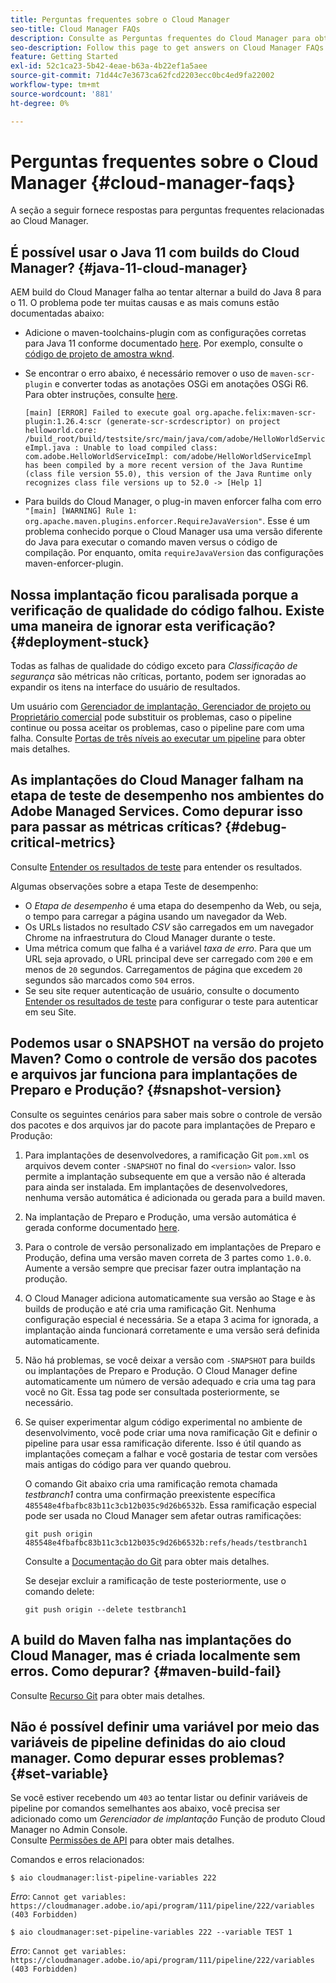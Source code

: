 ```yaml
---
title: Perguntas frequentes sobre o Cloud Manager
seo-title: Cloud Manager FAQs
description: Consulte as Perguntas frequentes do Cloud Manager para obter algumas dicas de solução de problemas
seo-description: Follow this page to get answers on Cloud Manager FAQs
feature: Getting Started
exl-id: 52c1ca23-5b42-4eae-b63a-4b22ef1a5aee
source-git-commit: 71d44c7e3673ca62fcd2203ecc0bc4ed9fa22002
workflow-type: tm+mt
source-wordcount: '881'
ht-degree: 0%

---
```


# Perguntas frequentes sobre o Cloud Manager {#cloud-manager-faqs}

A seção a seguir fornece respostas para perguntas frequentes relacionadas ao Cloud Manager.

## É possível usar o Java 11 com builds do Cloud Manager? {#java-11-cloud-manager}

AEM build do Cloud Manager falha ao tentar alternar a build do Java 8 para o 11. O problema pode ter muitas causas e as mais comuns estão documentadas abaixo:

* Adicione o maven-toolchains-plugin com as configurações corretas para Java 11 conforme documentado [here](https://experienceleague.adobe.com/docs/experience-manager-cloud-manager/using/getting-started/create-application-project/using-the-wizard.html?lang=en#getting-started).  Por exemplo, consulte o [código de projeto de amostra wknd](https://github.com/adobe/aem-guides-wknd/commit/6cb5238cb6b932735dcf91b21b0d835ae3a7fe75).

* Se encontrar o erro abaixo, é necessário remover o uso de `maven-scr-plugin` e converter todas as anotações OSGi em anotações OSGi R6. Para obter instruções, consulte [here](https://cqdump.wordpress.com/2019/01/03/from-scr-annotations-to-osgi-annotations/).

   `[main] [ERROR] Failed to execute goal org.apache.felix:maven-scr-plugin:1.26.4:scr (generate-scr-scrdescriptor) on project helloworld.core: /build_root/build/testsite/src/main/java/com/adobe/HelloWorldServiceImpl.java : Unable to load compiled class: com.adobe.HelloWorldServiceImpl: com/adobe/HelloWorldServiceImpl has been compiled by a more recent version of the Java Runtime (class file version 55.0), this version of the Java Runtime only recognizes class file versions up to 52.0 -> [Help 1]`

* Para builds do Cloud Manager, o plug-in maven enforcer falha com erro `"[main] [WARNING] Rule 1: org.apache.maven.plugins.enforcer.RequireJavaVersion"`. Esse é um problema conhecido porque o Cloud Manager usa uma versão diferente do Java para executar o comando maven versus o código de compilação. Por enquanto, omita `requireJavaVersion` das configurações maven-enforcer-plugin.

## Nossa implantação ficou paralisada porque a verificação de qualidade do código falhou. Existe uma maneira de ignorar esta verificação? {#deployment-stuck}

Todas as falhas de qualidade do código exceto para *Classificação de segurança* são métricas não críticas, portanto, podem ser ignoradas ao expandir os itens na interface do usuário de resultados.

Um usuário com [Gerenciador de implantação, Gerenciador de projeto ou Proprietário comercial](https://experienceleague.adobe.com/docs/experience-manager-cloud-manager/using/requirements/setting-up-users-and-roles.html?lang=en#requirements) pode substituir os problemas, caso o pipeline continue ou possa aceitar os problemas, caso o pipeline pare com uma falha.  Consulte [Portas de três níveis ao executar um pipeline](https://experienceleague.adobe.com/docs/experience-manager-cloud-manager/using/how-to-use/understand-your-test-results.html?lang=en#how-to-use) para obter mais detalhes.

## As implantações do Cloud Manager falham na etapa de teste de desempenho nos ambientes do Adobe Managed Services. Como depurar isso para passar as métricas críticas? {#debug-critical-metrics}

Consulte [Entender os resultados de teste](https://experienceleague.adobe.com/docs/experience-manager-cloud-manager/using/how-to-use/understand-your-test-results.html?lang=en#how-to-use) para entender os resultados.

Algumas observações sobre a etapa Teste de desempenho:

* O *Etapa de desempenho* é uma etapa do desempenho da Web, ou seja, o tempo para carregar a página usando um navegador da Web.
* Os URLs listados no resultado *CSV* são carregados em um navegador Chrome na infraestrutura do Cloud Manager durante o teste.
* Uma métrica comum que falha é a variável *taxa de erro*. Para que um URL seja aprovado, o URL principal deve ser carregado com `200` e em menos de `20` segundos. Carregamentos de página que excedem `20` segundos são marcados como `504` erros.
* Se seu site requer autenticação de usuário, consulte o documento [Entender os resultados de teste](understand-your-test-results.md#authenticated-performance-testing) para configurar o teste para autenticar em seu Site.

## Podemos usar o SNAPSHOT na versão do projeto Maven? Como o controle de versão dos pacotes e arquivos jar funciona para implantações de Preparo e Produção? {#snapshot-version}

Consulte os seguintes cenários para saber mais sobre o controle de versão dos pacotes e dos arquivos jar do pacote para implantações de Preparo e Produção:

1. Para implantações de desenvolvedores, a ramificação Git `pom.xml` os arquivos devem conter `-SNAPSHOT` no final do `<version>` valor. Isso permite a implantação subsequente em que a versão não é alterada para ainda ser instalada. Em implantações de desenvolvedores, nenhuma versão automática é adicionada ou gerada para a build maven.

1. Na implantação de Preparo e Produção, uma versão automática é gerada conforme documentado [here](https://experienceleague.adobe.com/docs/experience-manager-cloud-manager/using/managing-code/activating-maven-project.html?lang=en#managing-code).

1. Para o controle de versão personalizado em implantações de Preparo e Produção, defina uma versão maven correta de 3 partes como `1.0.0`. Aumente a versão sempre que precisar fazer outra implantação na produção.

1. O Cloud Manager adiciona automaticamente sua versão ao Stage e às builds de produção e até cria uma ramificação Git. Nenhuma configuração especial é necessária. Se a etapa 3 acima for ignorada, a implantação ainda funcionará corretamente e uma versão será definida automaticamente.

1. Não há problemas, se você deixar a versão com `-SNAPSHOT` para builds ou implantações de Preparo e Produção. O Cloud Manager define automaticamente um número de versão adequado e cria uma tag para você no Git. Essa tag pode ser consultada posteriormente, se necessário.

1. Se quiser experimentar algum código experimental no ambiente de desenvolvimento, você pode criar uma nova ramificação Git e definir o pipeline para usar essa ramificação diferente. Isso é útil quando as implantações começam a falhar e você gostaria de testar com versões mais antigas do código para ver quando quebrou.

   O comando Git abaixo cria uma ramificação remota chamada *testbranch1* contra uma confirmação preexistente específica `485548e4fbafbc83b11c3cb12b035c9d26b6532b`.  Essa ramificação especial pode ser usada no Cloud Manager sem afetar outras ramificações:

   `git push origin 485548e4fbafbc83b11c3cb12b035c9d26b6532b:refs/heads/testbranch1`

   Consulte a [Documentação do Git](https://git-scm.com/book/en/v2/Git-Internals-Git-References) para obter mais detalhes.

   Se desejar excluir a ramificação de teste posteriormente, use o comando delete:

   `git push origin --delete testbranch1`

## A build do Maven falha nas implantações do Cloud Manager, mas é criada localmente sem erros. Como depurar? {#maven-build-fail}

Consulte [Recurso Git](https://github.com/cqsupport/cloud-manager/blob/main/cm-build-step-fails.md) para obter mais detalhes.

## Não é possível definir uma variável por meio das variáveis de pipeline definidas do aio cloud manager. Como depurar esses problemas? {#set-variable}

Se você estiver recebendo um `403` ao tentar listar ou definir variáveis de pipeline por comandos semelhantes aos abaixo, você precisa ser adicionado como um *Gerenciador de implantação* Função de produto Cloud Manager no Admin Console.\
Consulte [Permissões de API](https://www.adobe.io/apis/experiencecloud/cloud-manager/docs.html#!AdobeDocs/cloudmanager-api-docs/master/permissions.md) para obter mais detalhes.

Comandos e erros relacionados:

`$ aio cloudmanager:list-pipeline-variables 222`

*Erro*: `Cannot get variables: https://cloudmanager.adobe.io/api/program/111/pipeline/222/variables (403 Forbidden)`

`$ aio cloudmanager:set-pipeline-variables 222 --variable TEST 1`

*Erro*: `Cannot get variables: https://cloudmanager.adobe.io/api/program/111/pipeline/222/variables (403 Forbidden)`
